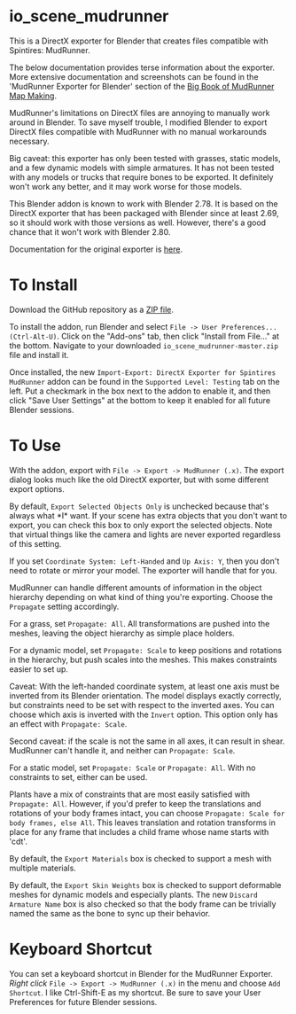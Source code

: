 # io_scene_mudrunner
This is a DirectX exporter for Blender that creates files compatible with Spintires: MudRunner.

The below documentation provides terse information about the exporter.  More extensive documentation and screenshots can be found in the 'MudRunner Exporter for Blender' section of the [Big Book of MudRunner Map Making](https://steamcommunity.com/sharedfiles/filedetails/?id=1583079240).

MudRunner's limitations on DirectX files are annoying to manually work around in Blender.  To save myself trouble, I modified Blender to export DirectX files compatible with MudRunner with no manual workarounds necessary.

Big caveat: this exporter has only been tested with grasses, static models, and a few dynamic models with simple armatures.  It has not been tested with any models or trucks that require bones to be exported.  It definitely won't work any better, and it may work worse for those models.

This Blender addon is known to work with Blender 2.78.  It is based on the DirectX exporter that has been packaged with Blender since at least 2.69, so it should work with those versions as well.  However, there's a good chance that it won't work with Blender 2.80.

Documentation for the original exporter is [here](https://en.blender.org/index.php/Extensions:2.6/Py/Scripts/Import-Export/DirectX_Exporter).

# To Install

Download the GitHub repository as a [ZIP file](https://github.com/fred-rum/io_scene_mudrunner/archive/master.zip).

To install the addon, run Blender and select `File -> User Preferences... (Ctrl-Alt-U)`.  Click on the "Add-ons" tab, then click "Install from File..." at the bottom.  Navigate to your downloaded `io_scene_mudrunner-master.zip` file and install it.

Once installed, the new `Import-Export: DirectX Exporter for Spintires MudRunner` addon can be found in the `Supported Level: Testing` tab on the left.  Put a checkmark in the box next to the addon to enable it, and then click "Save User Settings" at the bottom to keep it enabled for all future Blender sessions.

# To Use

With the addon, export with `File -> Export -> MudRunner (.x)`.  The export dialog looks much like the old DirectX exporter, but with some different export options.

By default, `Export Selected Objects Only` is unchecked because that's always what \*I\* want.  If your scene has extra objects that you don't want to export, you can check this box to only export the selected objects.  Note that virtual things like the camera and lights are never exported regardless of this setting.

If you set `Coordinate System: Left-Handed` and `Up Axis: Y`, then you don't need to rotate or mirror your model.  The exporter will handle that for you.

MudRunner can handle different amounts of information in the object hierarchy depending on what kind of thing you're exporting.  Choose the `Propagate` setting accordingly.

For a grass, set `Propagate: All`.  All transformations are pushed into the meshes, leaving the object hierarchy as simple place holders.

For a dynamic model, set `Propagate: Scale` to keep positions and rotations in the hierarchy, but push scales into the meshes.  This makes constraints easier to set up.

Caveat: With the left-handed coordinate system, at least one axis must be inverted from its Blender orientation.  The model displays exactly correctly, but constraints need to be set with respect to the inverted axes.  You can choose which axis is inverted with the `Invert` option.  This option only has an effect with `Propagate: Scale`.

Second caveat: if the scale is not the same in all axes, it can result in shear.  MudRunner can't handle it, and neither can `Propagate: Scale`.

For a static model, set `Propagate: Scale` or `Propagate: All`.  With no constraints to set, either can be used.

Plants have a mix of constraints that are most easily satisfied with `Propagate: All`.  However, if you'd prefer to keep the translations and rotations of your body frames intact, you can choose `Propagate: Scale for body frames, else All`.  This leaves translation and rotation transforms in place for any frame that includes a child frame whose name starts with 'cdt'.

By default, the `Export Materials` box is checked to support a mesh with multiple materials.

By default, the `Export Skin Weights` box is checked to support deformable meshes for dynamic models and especially plants.  The new `Discard Armature Name` box is also checked so that the body frame can be trivially named the same as the bone to sync up their behavior.

# Keyboard Shortcut

You can set a keyboard shortcut in Blender for the MudRunner Exporter.  *Right click* `File -> Export -> MudRunner (.x)` in the menu and choose `Add Shortcut`.  I like Ctrl-Shift-E as my shortcut.  Be sure to save your User Preferences for future Blender sessions.
